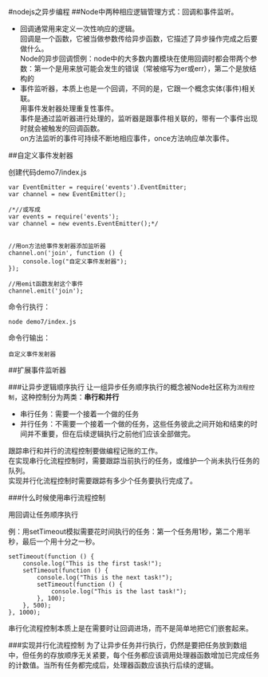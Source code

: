 #nodejs之异步编程
##Node中两种相应逻辑管理方式：回调和事件监听。

- 回调通常用来定义一次性响应的逻辑。   
	回调是一个函数，它被当做参数传给异步函数，它描述了异步操作完成之后要做什么。   
	Node的异步回调惯例：node中的大多数内置模块在使用回调时都会带两个参数：第一个是用来放可能会发生的错误（常被缩写为er或err），第二个是放结构的
- 事件监听器，本质上也是一个回调，不同的是，它跟一个概念实体(事件)相关联。  
	用事件发射器处理重复性事件。       
	事件是通过监听器进行处理的，监听器是跟事件相关联的，带有一个事件出现时就会被触发的回调函数。   
	on方法监听的事件可持续不断地相应事件，once方法响应单次事件。   

##自定义事件发射器

创建代码demo7/index.js
 
	var EventEmitter = require('events').EventEmitter;
	var channel = new EventEmitter();
	
	/*//或写成
	var events = require('events');
	var channel = new events.EventEmitter();*/
	
	
	//用on方法给事件发射器添加监听器
	channel.on('join', function () {
	    console.log("自定义事件发射器");
	});
	
	//用emit函数发射这个事件
	channel.emit('join');
	
命令行执行：

	node demo7/index.js
	
命令行输出：

	自定义事件发射器
	
##扩展事件监听器

###让异步逻辑顺序执行
让一组异步任务顺序执行的概念被Node社区称为`流程控制`，这种控制分为两类：**串行和并行**

- 串行任务：需要一个接着一个做的任务
- 并行任务：不需要一个接着一个做的任务，这些任务彼此之间开始和结束的时间并不重要，但在后续逻辑执行之前他们应该全部做完。

跟踪串行和并行的流程控制要做编程记账的工作。   
在实现串行化流程控制时，需要跟踪当前执行的任务，或维护一个尚未执行任务的队列。   
实现并行化流程控制时需要跟踪有多少个任务要执行完成了。   

###什么时候使用串行流程控制

用回调让任务顺序执行

例：用setTimeout模拟需要花时间执行的任务：第一个任务用1秒，第二个用半秒，最后一个用十分之一秒。

	setTimeout(function () {
	    console.log("This is the first task!");
	    setTimeout(function () {
	        console.log("This is the next task!");
	        setTimeout(function () {
	            console.log("This is the last task!");
	        }, 100);
	    }, 500);
	}, 1000);
	
串行化流程控制本质上是在需要时让回调进场，而不是简单地把它们嵌套起来。

###实现并行化流程控制
为了让异步任务并行执行，仍然是要把任务放到数组中，但任务的存放顺序无关紧要，每个任务都应该调用处理器函数增加已完成任务的计数值。当所有任务都完成后，处理器函数应该执行后续的逻辑。